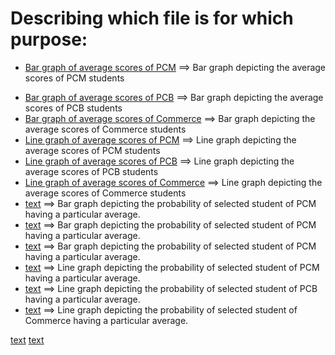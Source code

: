# Describing which file is for which purpose:

<ul>
<li>

[Bar graph of average scores of PCM](BarAveragePCM.pdf)  ==>  Bar graph depicting the average scores of PCM students</li><li>
[Bar graph of average scores of PCB](BarAveragePCB.pdf)  ==>  Bar graph depicting the average scores of PCB students</li>
    <li>[Bar graph of average scores of Commerce](BarAverageCommerce.pdf)  ==>  Bar graph depicting the average scores of Commerce students</li>
    <li>[Line graph of average scores of PCM](LineAveragePCM.pdf)  ==>  Line graph depicting the average scores of PCM students</li>
    <li>[Line graph of average scores of PCB](LineAveragePCB.pdf)  ==>  Line graph depicting the average scores of PCB students</li>
    <li>[Line graph of average scores of Commerce](LineAverageCommerce.pdf)  ==>  Line graph depicting the average scores of Commerce students</li>
    <li>[text](BarProbabilityPCM.pdf) ==>  Bar graph depicting the probability of selected student of PCM having a particular average.</li>
    <li>[text](BarProbabilityPCB.pdf)  ==>  Bar graph depicting the probability of selected student of PCM having a particular average.</li>
    <li>[text](BarProbabilityCommerce.pdf)  ==> Bar graph depicting the probability of selected student of PCM having a particular average.</li>
    <li>[text](LineProbabilityPCM.pdf)  ==>  Line graph depicting the probability of selected student of PCM having a particular average.</li>
    <li>[text](LineProbabilityPCB.pdf)  ==>  Line graph depicting the probability of selected student of PCB having a particular average.</li>
    <li>[text](LineProbabilityCommerce.pdf)  ==> Line graph depicting the probability of selected student of Commerce having a particular average.</li>
</ul>

[text](BarAveragePCM.pdf)
[text](BarAveragePCM.pdf)